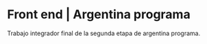 # Front end | Argentina programa

Trabajo integrador final de la segunda etapa de argentina programa.
